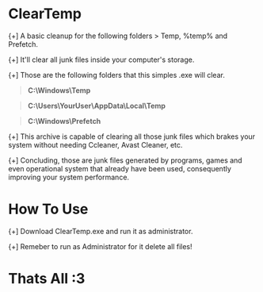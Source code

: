 # ClearTemp


{+] A basic cleanup for the following folders > Temp, %temp% and Prefetch.


{+] It'll clear all junk files inside your computer's storage.


{+] Those are the following folders that this simples .exe will clear.

> **C:\Windows\Temp**

> **C:\Users\YourUser\AppData\Local\Temp**

> **C:\Windows\Prefetch**

{+] This archive is capable of clearing all those junk files which brakes your system without needing Ccleaner, Avast Cleaner, etc.

{+] Concluding, those are junk files generated by programs, games and even operational system that already have been used, consequently improving your system performance.

# How To Use

{+] Download ClearTemp.exe and run it as administrator.

{+] Remeber to run as Administrator for it delete all files!

# Thats All :3 
